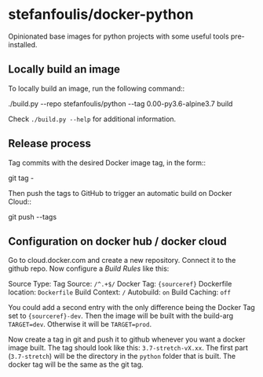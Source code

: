 # stefanfoulis/docker-python


Opinionated base images for python projects with some useful tools pre-installed.


## Locally build an image

To locally build an image, run the following command::

   ./build.py --repo stefanfoulis/python --tag 0.00-py3.6-alpine3.7 build

Check `./build.py --help` for additional information.


## Release process

Tag commits with the desired Docker image tag, in the form::

   git tag <version>-<flavour>

Then push the tags to GitHub to trigger an automatic build on Docker Cloud::

   git push --tags


## Configuration on docker hub / docker cloud

Go to cloud.docker.com and create a new repository. Connect it to the github 
repo.
Now configure a *Build Rules* like this:

Source Type: Tag
Source: ``/^.+$/``
Docker Tag: ``{sourceref}``
Dockerfile location: ``Dockerfile``
Build Context: ``/``
Autobuild: ``on``
Build Caching: ``off``

You could add a second entry with the only difference being the Docker Tag set to
``{sourceref}-dev``. Then the image will be built with the build-arg
``TARGET=dev``. Otherwise it will be ``TARGET=prod``.

Now create a tag in git and push it to github whenever you want a docker image
built.
The tag should look like this: ``3.7-stretch-vX.xx``.
The first part (``3.7-stretch``) will be the directory in the ``python`` folder
that is built. The docker tag will be the same as the git tag.
